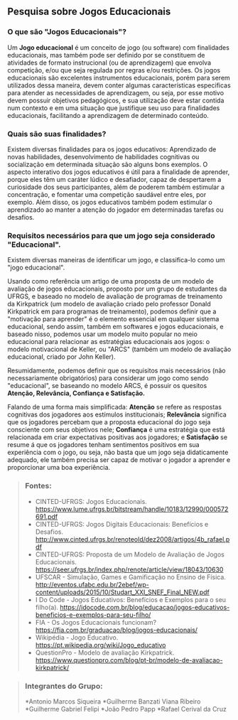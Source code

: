 ## Pesquisa sobre Jogos Educacionais



### O que são "Jogos Educacionais"?

Um **Jogo educacional** é um conceito de jogo (ou software) com finalidades educacionais, mas também pode ser definido por se constituem de atividades de formato instrucional (ou de aprendizagem) que envolva competição, e/ou que seja regulada por regras e/ou restrições. Os jogos educacionais são excelentes instrumentos educacionais, porém para serem utilizados dessa maneira, devem conter algumas características especificas para atender as necessidades de aprendizagem, ou seja, por esse motivo devem possuir objetivos pedagógicos, e sua utilização deve estar contida num contexto e em uma situação que justifique seu uso para finalidades educacionais, facilitando a aprendizagem de determinado conteúdo.



### Quais são suas finalidades?

Existem diversas finalidades para os jogos educativos: Aprendizado de novas habilidades, desenvolvimento de habilidades cognitivas ou socialização em determinada situação são alguns bons exemplos.
O aspecto interativo dos jogos educativos é útil para a finalidade de aprender, porque eles têm um caráter lúdico e desafiador, capaz de despertarem a curiosidade dos seus participantes, além de poderem também estimular a concentração, e fomentar uma competição saudável entre eles, por exemplo. Além disso, os jogos educativos também podem estimular o aprendizado ao manter a atenção do jogador em determinadas tarefas ou desafios.



### Requisitos necessários para que um jogo seja considerado "Educacional".

Existem diversas maneiras de identificar um jogo, e classifica-lo como um "jogo educacional".

Usando como referência um artigo de uma proposta de um modelo de avaliação de jogos educacionais, proposto por um grupo de estudantes da UFRGS, e baseado no modelo de avaliação de programas de treinamento da Kirkpatrick (um modelo de avaliação criado pelo professor Donald Kirkpatrick em para programas de treinamento), podemos definir que a "motivação para aprender" é o elemento essencial em qualquer sistema educacional, sendo assim, também em softwares e jogos educacionais, e baseado nisso, podemos usar um modelo muito popular no meio educacional para relacionar as estratégias educacionais aos jogos: o modelo motivacional de Keller, ou "ARCS" (também um modelo de avaliação educacional, criado por John Keller).

Resumidamente, podemos definir que os requisitos mais necessários (não necessariamente obrigatórios) para considerar um jogo como sendo "educacional", se baseando no modelo ARCS, é possuir os quesitos **Atenção, Relevância, Confiança e Satisfação.**

Falando de uma forma mais simplificada: **Atenção** se refere as respostas cognitivas dos jogadores aos estímulos institucionais; **Relevância** significa que os jogadores percebam que a proposta educacional do jogo seja consciente com seus objetivos nele; **Confiança** é uma estratégia que está relacionada em criar expectativas positivas aos jogadores; e **Satisfação** se resume á que os jogadores tenham sentimentos positivos em sua experiência com o jogo, ou seja, não basta que um jogo seja didaticamente adequado, ele também precisa ser capaz de motivar o jogador a aprender e proporcionar uma boa experiência.



>### Fontes:
>* CINTED-UFRGS: Jogos Educacionais.
>https://www.lume.ufrgs.br/bitstream/handle/10183/12990/000572691.pdf
>* CINTED-UFRGS: Jogos Digitais Educacionais: Benefícios e Desafios.
>http://www.cinted.ufrgs.br/renoteold/dez2008/artigos/4b_rafael.pdf
>* CINTED-UFRGS: Proposta de um Modelo de Avaliação de Jogos Educacionais.
>https://seer.ufrgs.br/index.php/renote/article/view/18043/10630
>* UFSCAR - Simulação, Games e Gamificação no Ensino de Física.
>http://eventos.ufabc.edu.br/2ebef/wp-content/uploads/2015/10/Studart_XXI_SNEF_Final_NEW.pdf
>* I Do Code - Jogos Educativos: Benefícios e Exemplos para o seu filho(a).
>https://idocode.com.br/blog/educacao/jogos-educativos-beneficios-e-exemplos-para-seu-filho/
>* FIA - Os Jogos Educacionais funcionam?
>https://fia.com.br/graduacao/blog/jogos-educacionais/
>* Wikipédia - Jogo Educativo.
>https://pt.wikipedia.org/wiki/Jogo_educativo
>* QuestionPro - Modelo de avaliação Kirkpatrick.
>https://www.questionpro.com/blog/pt-br/modelo-de-avaliacao-kirkpatrick/



>### Integrantes do Grupo:
>
>*Antonio Marcos Siqueira
>*Guilherme Banzati Viana Ribeiro
>*Guilherme Gabriel Felipi
>*João Pedro Papp
>*Rafael Cerival da Cruz